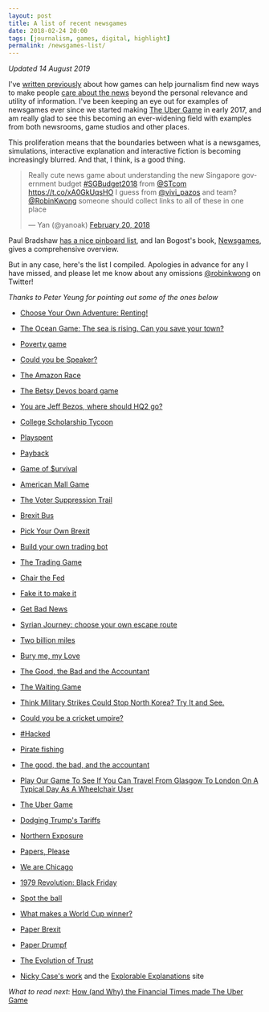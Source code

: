 ```yaml
---
layout: post
title: A list of recent newsgames
date: 2018-02-24 20:00
tags: [journalism, games, digital, highlight]
permalink: /newsgames-list/
---
```

_Updated 14 August 2019_

I've [written previously](/newsgames/) about how games can help journalism find new ways to make people [care about the news](/need-for-news/) beyond the personal relevance and utility of information. I've been keeping an eye out for examples of newsgames ever since we started making [The Uber Game](https://ig.ft.com/uber-game/) in early 2017, and am really glad to see this becoming an ever-widening field with examples from both newsrooms, game studios and other places. 

This proliferation means that the boundaries between what is a newsgames, simulations, interactive explanation and interactive fiction is becoming increasingly blurred. And that, I think, is a good thing. 

<blockquote class="twitter-tweet" data-partner="tweetdeck"><p lang="en" dir="ltr">Really cute news game about understanding the new Singapore government budget <a href="https://twitter.com/hashtag/SGBudget2018?src=hash&amp;ref_src=twsrc%5Etfw">#SGBudget2018</a> from <a href="https://twitter.com/STcom?ref_src=twsrc%5Etfw">@STcom</a> <a href="https://t.co/xA0GkUqsHO">https://t.co/xA0GkUqsHO</a> I guess from <a href="https://twitter.com/vivi_pazos?ref_src=twsrc%5Etfw">@vivi_pazos</a> and team? <a href="https://twitter.com/RobinKwong?ref_src=twsrc%5Etfw">@RobinKwong</a> someone should collect links to all of these in one place</p>&mdash; Yan (@yanoak) <a href="https://twitter.com/yanoak/status/965768546637643777?ref_src=twsrc%5Etfw">February 20, 2018</a></blockquote>
<script async src="https://platform.twitter.com/widgets.js" charset="utf-8"></script>

Paul Bradshaw [has a nice pinboard list](http://pinboard.in/u:paulbradshaw/t:gamejournalism), and Ian Bogost's book, [Newsgames](http://bogost.com/books/newsgamesbook/), gives a comprehensive overview. 

But in any case, here's the list I compiled. Apologies in advance for any I have missed, and please let me know about any omissions [@robinkwong](https://twitter.com/RobinKwong) on Twitter! 

_Thanks to Peter Yeung for pointing out some of the ones below_

- [Choose Your Own Adventure: Renting!](https://www.vice.com/en_uk/article/9ke547/choose-your-own-adventure-renting)

- [The Ocean Game: The sea is rising. Can you save your town?](https://www.latimes.com/projects/la-me-climate-change-ocean-game/)

- [Poverty game](https://www.rtlnieuws.nl/nieuws/nederland/artikel/4741176/armoede-game-kom-jij-rond-ervaar-het-zelf-interactief)

- [Could you be Speaker?](https://www.thetimes.co.uk/article/could-you-be-speaker-house-of-commons-bercow-xck6lxv98)

- [The Amazon Race](https://mobile.abc.net.au/news/2019-02-27/amazon-warehouse-workers-game-race/10803346)

- [The Betsy Devos board game](https://www.washingtonpost.com/graphics/2018/lifestyle/magazine/ben-folds-artists-alternative-storytelling-issue/?noredirect=on&utm_term=.71fe90b4e9f4#pg-devos)

- [You are Jeff Bezos, where should HQ2 go?](http://gatehousenews.com/amazon)

- [College Scholarship Tycoon](https://www.vox.com/policy-and-politics/2017/11/1/16526202/college-scholarship-tycoon-game)

- [Playspent](http://playspent.org/)

- [Payback](https://www.timeforpayback.com/)

- [Game of $urvival](https://graphics.straitstimes.com/STI/STIMEDIA/Interactives/2018/02/game-of-survival-budget-2018/index.html)

- [American Mall Game](https://www.bloomberg.com/features/american-mall-game/)

- [The Voter Suppression Trail](https://www.nytimes.com/interactive/2016/11/01/opinion/voting-suppression-videogame.html)

- [Brexit Bus](https://advisa.se/en/research/brexit-bus/)

- [Pick Your Own Brexit](https://www.bloomberg.com/graphics/2018-pick-your-own-brexit/)

- [Build your own trading bot](https://www.wsj.com/graphics/build-your-own-trading-bot/)

- [The Trading Game](https://www.bloomberg.com/features/2015-stock-chart-trading-game/)

- [Chair the Fed](https://sffed-education.org/chairthefed/)

- [Fake it to make it](http://www.fakeittomakeitgame.com/play/initial)

- [Get Bad News](https://www.getbadnews.com/#intro)

- [Syrian Journey: choose your own escape route](http://www.bbc.co.uk/news/world-middle-east-32057601)

- [Two billion miles](http://twobillionmiles.com/)

- [Bury me, my Love](http://burymemylove.arte.tv/)

- [The Good, the Bad and the Accountant](https://jplusplus.github.io/the-accountant/#/)

- [The Waiting Game](http://projects.propublica.org/asylum/)

- [Think Military Strikes Could Stop North Korea? Try It and See.](https://www.nytimes.com/interactive/2018/05/24/opinion/north-korea-trump-military-strikes.html)

- [Could you be a cricket umpire?](https://www.thetimes.co.uk/article/cricket-umpire-lbw-game-tg06rcv7s)

- [#Hacked](http://www.julianaruhfus.com/interactive-investigations/hacked/)

- [Pirate fishing](http://www.julianaruhfus.com/interactive-investigations/pirate-fishing-2/)

- [The good, the bad, and the accountant](https://jplusplus.github.io/the-accountant/#/)

- [Play Our Game To See If You Can Travel From Glasgow To London On A Typical Day As A Wheelchair User](https://www.buzzfeed.com/louiseridley/can-you-travel-from-glasgow-to-london-as-a-wheelchair-user?utm_term=.uw3BzjAv#.vxlRqx5w)

- [The Uber Game](https://ig.ft.com/uber-game/)

- [Dodging Trump's Tariffs](https://ig.ft.com/trump-china-tariffs/)

- [Northern Exposure](https://www.theglobeandmail.com/arts/books-and-media/choose-your-own-profile-ryan-north/article30328294/)

- [Papers, Please](http://papersplea.se/)

- [We are Chicago](http://wearechicagogame.com/)

- [1979 Revolution: Black Friday](http://store.steampowered.com/app/388320/1979_Revolution_Black_Friday/)

- [Spot the ball](https://www.theguardian.com/sport/series/spot-the-ball)

- [What makes a World Cup winner?](https://www.telegraph.co.uk/world-cup/world-cup-2018-winners-predictions-forecast-champions/)

- [Paper Brexit](https://gregbuchanan.itch.io/paper-brexit)

- [Paper Drumpf](https://www.gregbuchanan.co.uk/game/#/paper-drumpf/)

- [The Evolution of Trust](http://ncase.me/trust/)

- [Nicky Case's work](http://ncase.me/) and the [Explorable Explanations](http://explorabl.es/journalism/) site

*What to read next*: [How (and Why) the Financial Times made The Uber Game](/uber-game-writeup/)